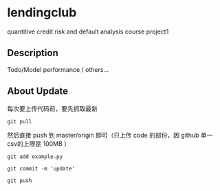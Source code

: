 # lendingclub
quantitive credit risk and default analysis course project1



## Description

Todo/Model performance / others… 

##### 

## About Update

每次要上传代码前，要先抓取最新

`git pull`

然后直接 push 到 master/origin 即可（只上传 code 的部份，因 github 单一 csv的上限是 100MB ）

`git add example.py`

`git commit -m 'update' `

`git push`



